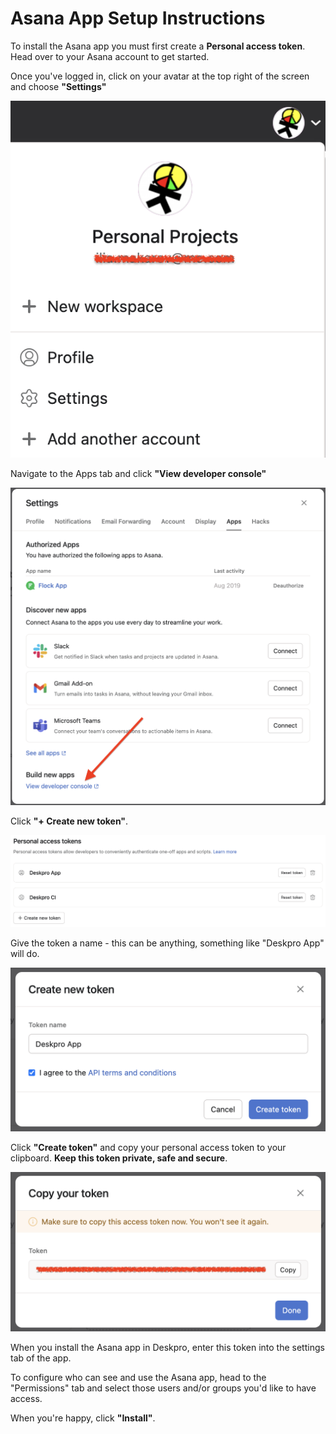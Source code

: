 Asana App Setup Instructions
===

To install the Asana app you must first create a __Personal access token__. Head over to your Asana account to get started.

Once you've logged in, click on your avatar at the top right of the screen and choose __"Settings"__

[![](/docs/assets/setup/asana-setup-01.png)](/docs/assets/setup/asana-setup-01.png)

Navigate to the Apps tab and click __"View developer console"__

[![](/docs/assets/setup/asana-setup-02.png)](/docs/assets/setup/asana-setup-02.png)

Click __"+ Create new token"__.

[![](/docs/assets/setup/asana-setup-03.png)](/docs/assets/setup/asana-setup-03.png)

Give the token a name - this can be anything, something like "Deskpro App" will do.

[![](/docs/assets/setup/asana-setup-04.png)](/docs/assets/setup/asana-setup-04.png)

Click __"Create token"__ and copy your personal access token to your clipboard. __Keep this token private, safe and secure__.

[![](/docs/assets/setup/asana-setup-05.png)](/docs/assets/setup/asana-setup-05.png)

When you install the Asana app in Deskpro, enter this token into the settings tab of the app.

To configure who can see and use the Asana app, head to the "Permissions" tab and select those users and/or groups you'd like to have access.

When you're happy, click __"Install"__.
